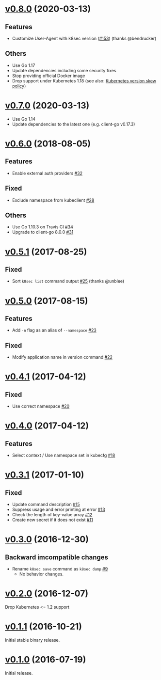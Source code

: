 # [v0.8.0](https://github.com/dtan4/k8sec/releases/tag/v0.7.0) (2020-03-13)

## Features

- Customize User-Agent with k8sec version ([#153](https://github.com/dtan4/k8sec/pull/153)) (thanks @bendrucker)

## Others

- Use Go 1.17
- Update dependencies including some security fixes
- Stop providing official Docker image
- Drop support under Kubernetes 1.18 (see also: [Kubernetes version skew policy](https://kubernetes.io/releases/version-skew-policy/))

# [v0.7.0](https://github.com/dtan4/k8sec/releases/tag/v0.7.0) (2020-03-13)

- Use Go 1.14
- Update dependencies to the latest one (e.g. client-go v0.17.3)

# [v0.6.0](https://github.com/dtan4/k8sec/releases/tag/v0.6.0) (2018-08-05)

## Features

- Enable external auth providers [#32](https://github.com/dtan4/k8stail/pull/32)

## Fixed

- Exclude namespace from kubeclient [#28](https://github.com/dtan4/k8sec/pull/28)

## Others

- Use Go 1.10.3 on Travis CI [#34](https://github.com/dtan4/k8stail/pull/34)
- Upgrade to client-go 8.0.0 [#31](https://github.com/dtan4/k8stail/pull/31)

# [v0.5.1](https://github.com/dtan4/k8sec/releases/tag/v0.5.1) (2017-08-25)

## Fixed

- Sort `k8sec list` command output [#25](https://github.com/dtan4/k8sec/pull/25) (thanks @unblee)

# [v0.5.0](https://github.com/dtan4/k8sec/releases/tag/v0.5.0) (2017-08-15)

## Features

- Add `-n` flag as an alias of `--namespace` [#23](https://github.com/dtan4/k8sec/pull/23)

## Fixed

- Modify application name in version command [#22](https://github.com/dtan4/k8sec/pull/22)

# [v0.4.1](https://github.com/dtan4/k8sec/releases/tag/v0.4.1) (2017-04-12)

## Fixed

- Use correct namespace [#20](https://github.com/dtan4/k8sec/pull/20)

# [v0.4.0](https://github.com/dtan4/k8sec/releases/tag/v0.4.0) (2017-04-12)

## Features

- Select context / Use namespace set in kubecfg [#18](https://github.com/dtan4/k8sec/pull/18)

# [v0.3.1](https://github.com/dtan4/k8sec/releases/tag/v0.3.1) (2017-01-10)

## Fixed

- Update command description [#15](https://github.com/dtan4/k8sec/pull/15)
- Suppress usage and error printing at error [#13](https://github.com/dtan4/k8sec/pull/13)
- Check the length of key-value array [#12](https://github.com/dtan4/k8sec/pull/12)
- Create new secret if it does not exist [#11](https://github.com/dtan4/k8sec/pull/11)

# [v0.3.0](https://github.com/dtan4/k8sec/releases/tag/v0.3.0) (2016-12-30)

## Backward imcompatible changes

- Rename `k8sec save` command as `k8sec dump` [#9](https://github.com/dtan4/k8sec/pull/9)
  - No behavior changes.

# [v0.2.0](https://github.com/dtan4/k8sec/releases/tag/v0.2.0) (2016-12-07)

Drop Kubernetes <= 1.2 support

# [v0.1.1](https://github.com/dtan4/k8sec/releases/tag/v0.1.1) (2016-10-21)

Initial stable binary release.

# [v0.1.0](https://github.com/dtan4/k8sec/releases/tag/v0.1.0) (2016-07-19)

Initial release.
